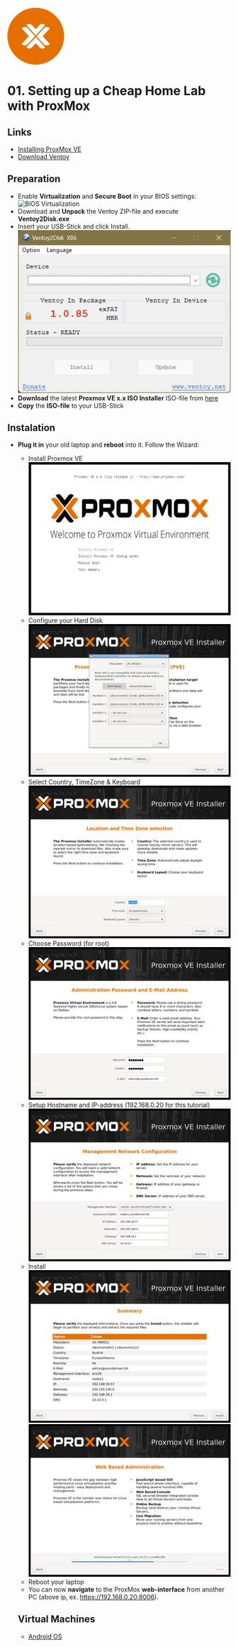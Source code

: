 ![ProxMox](../_assets/images/proxmox.png)
# 01. Setting up a Cheap Home Lab with ProxMox

## Links

- [Installing ProxMox VE](https://pve.proxmox.com/pve-docs/chapter-pve-installation.html)
- [Download Ventoy](https://www.ventoy.net/en/download.html)

## Preparation

- Enable **Virtualization** and **Secure Boot** in your BIOS settings:
   ![BIOS Virtualization](_assets/images/bios.png)
- Download and **Unpack** the Ventoy ZIP-file and execute **Ventoy2Disk.exe**
- Insert your USB-Stick and click Install.
   ![Ventoy](_assets/images/ventoy.png)
- **Download** the latest **Proxmox VE x.x ISO Installer** ISO-file from [here](https://www.proxmox.com/en/downloads/category/iso-images-pve)
- **Copy** the **ISO-file** to your USB-Stick

## Instalation

- **Plug it in** your old laptop and **reboot** into it. Follow the Wizard:
   - Install Proxmox VE
      ![PVE Grub Menu](_assets/images/pve-grub-menu.png)
   - Configure your Hard Disk
      ![PVE Select Target Disk](_assets/images/pve-select-target-disk.png)
   - Select Country, TimeZone & Keyboard
      ![PVE Select Location](_assets/images/pve-select-location.png)
   - Choose Password (for root)
      ![PVE Set Password](_assets/images/pve-set-password.png)
   - Setup Hostname and IP-address (192.168.0.20 for this tutorial)
      ![PVE Setup Network](_assets/images/pve-setup-network.png)
   - Install
      ![PVE Install Summary](_assets/images/pve-install-summary.png)
      ![PVE Installation](_assets/images/pve-installation.png)
   - Reboot your laptop
   - You can now **navigate** to the ProxMox **web-interface** from another PC (above ip, ex. https://192.168.0.20:8006).

  ## Virtual Machines

  - [Android OS](011_android_studio/README.md)
